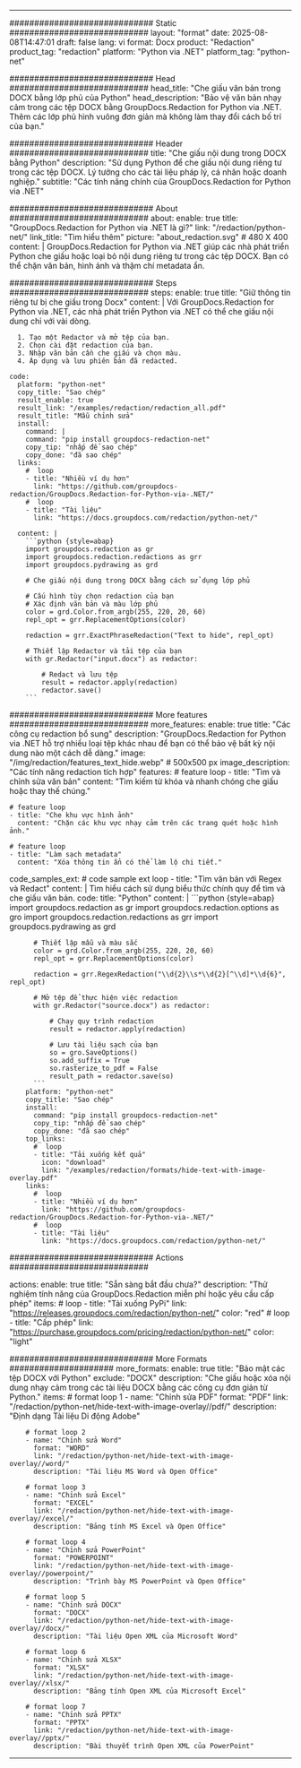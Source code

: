 
---
############################# Static ############################
layout: "format"
date:  2025-08-08T14:47:01
draft: false
lang: vi
format: Docx
product: "Redaction"
product_tag: "redaction"
platform: "Python via .NET"
platform_tag: "python-net"

############################# Head ############################
head_title: "Che giấu văn bản trong DOCX bằng lớp phủ của Python"
head_description: "Bảo vệ văn bản nhạy cảm trong các tệp DOCX bằng GroupDocs.Redaction for Python via .NET. Thêm các lớp phủ hình vuông đơn giản mà không làm thay đổi cách bố trí của bạn."

############################# Header ############################
title: "Che giấu nội dung trong DOCX bằng Python" 
description: "Sử dụng Python để che giấu nội dung riêng tư trong các tệp DOCX. Lý tưởng cho các tài liệu pháp lý, cá nhân hoặc doanh nghiệp."
subtitle: "Các tính năng chính của GroupDocs.Redaction for Python via .NET" 

############################# About ############################
about:
    enable: true
    title: "GroupDocs.Redaction for Python via .NET là gì?"
    link: "/redaction/python-net/"
    link_title: "Tìm hiểu thêm"
    picture: "about_redaction.svg" # 480 X 400
    content: |
       GroupDocs.Redaction for Python via .NET giúp các nhà phát triển Python che giấu hoặc loại bỏ nội dung riêng tư trong các tệp DOCX. Bạn có thể chặn văn bản, hình ảnh và thậm chí metadata ẩn.

############################# Steps ############################
steps:
    enable: true
    title: "Giữ thông tin riêng tư bị che giấu trong Docx"
    content: |
      Với GroupDocs.Redaction for Python via .NET, các nhà phát triển Python via .NET có thể che giấu nội dung chỉ với vài dòng.
      
      1. Tạo một Redactor và mở tệp của bạn.
      2. Chọn cài đặt redaction của bạn.
      3. Nhập văn bản cần che giấu và chọn màu.
      4. Áp dụng và lưu phiên bản đã redacted.
   
    code:
      platform: "python-net"
      copy_title: "Sao chép"
      result_enable: true
      result_link: "/examples/redaction/redaction_all.pdf"
      result_title: "Mẫu chỉnh sửa"
      install:
        command: |
        command: "pip install groupdocs-redaction-net"
        copy_tip: "nhấp để sao chép"
        copy_done: "đã sao chép"
      links:
        #  loop
        - title: "Nhiều ví dụ hơn"
          link: "https://github.com/groupdocs-redaction/GroupDocs.Redaction-for-Python-via-.NET/"
        #  loop
        - title: "Tài liệu"
          link: "https://docs.groupdocs.com/redaction/python-net/"
          
      content: |
        ```python {style=abap}
        import groupdocs.redaction as gr
        import groupdocs.redaction.redactions as grr
        import groupdocs.pydrawing as grd

        # Che giấu nội dung trong DOCX bằng cách sử dụng lớp phủ

        # Cấu hình tùy chọn redaction của bạn
        # Xác định văn bản và màu lớp phủ
        color = grd.Color.from_argb(255, 220, 20, 60)
        repl_opt = grr.ReplacementOptions(color)
                
        redaction = grr.ExactPhraseRedaction("Text to hide", repl_opt)

        # Thiết lập Redactor và tải tệp của bạn
        with gr.Redactor("input.docx") as redactor:

            # Redact và lưu tệp
            result = redactor.apply(redaction)
            redactor.save()
        ```            


############################# More features ############################
more_features:
  enable: true
  title: "Các công cụ redaction bổ sung"
  description: "GroupDocs.Redaction for Python via .NET hỗ trợ nhiều loại tệp khác nhau để bạn có thể bảo vệ bất kỳ nội dung nào một cách dễ dàng."
  image: "/img/redaction/features_text_hide.webp" # 500x500 px
  image_description: "Các tính năng redaction tích hợp"
  features:
    # feature loop
    - title: "Tìm và chỉnh sửa văn bản"
      content: "Tìm kiếm từ khóa và nhanh chóng che giấu hoặc thay thế chúng."

    # feature loop
    - title: "Che khu vực hình ảnh"
      content: "Chặn các khu vực nhạy cảm trên các trang quét hoặc hình ảnh."

    # feature loop
    - title: "Làm sạch metadata"
      content: "Xóa thông tin ẩn có thể làm lộ chi tiết."
      
  code_samples_ext:
    # code sample ext loop
    - title: "Tìm văn bản với Regex và Redact"
      content: |
        Tìm hiểu cách sử dụng biểu thức chính quy để tìm và che giấu văn bản.
      code:
        title: "Python"
        content: |
          ```python {style=abap}
          import groupdocs.redaction as gr
          import groupdocs.redaction.options as gro
          import groupdocs.redaction.redactions as grr
          import groupdocs.pydrawing as grd

          # Thiết lập mẫu và màu sắc
          color = grd.Color.from_argb(255, 220, 20, 60)
          repl_opt = grr.ReplacementOptions(color)

          redaction = grr.RegexRedaction("\\d{2}\\s*\\d{2}[^\\d]*\\d{6}", repl_opt)

          # Mở tệp để thực hiện việc redaction
          with gr.Redactor("source.docx") as redactor:

              # Chạy quy trình redaction
              result = redactor.apply(redaction)

              # Lưu tài liệu sạch của bạn
              so = gro.SaveOptions()
              so.add_suffix = True
              so.rasterize_to_pdf = False
              result_path = redactor.save(so)
          ```
        platform: "python-net"
        copy_title: "Sao chép"
        install:
          command: "pip install groupdocs-redaction-net"
          copy_tip: "nhấp để sao chép"
          copy_done: "đã sao chép"
        top_links:
          #  loop
          - title: "Tải xuống kết quả"
            icon: "download"
            link: "/examples/redaction/formats/hide-text-with-image-overlay.pdf"
        links:
          #  loop
          - title: "Nhiều ví dụ hơn"
            link: "https://github.com/groupdocs-redaction/GroupDocs.Redaction-for-Python-via-.NET/"
          #  loop
          - title: "Tài liệu"
            link: "https://docs.groupdocs.com/redaction/python-net/"


############################# Actions ############################

actions:
  enable: true
  title: "Sẵn sàng bắt đầu chưa?"
  description: "Thử nghiệm tính năng của GroupDocs.Redaction miễn phí hoặc yêu cầu cấp phép"
  items:
    #  loop
    - title: "Tải xuống PyPi"
      link: "https://releases.groupdocs.com/redaction/python-net/"
      color: "red"
        #  loop
    - title: "Cấp phép"
      link: "https://purchase.groupdocs.com/pricing/redaction/python-net/"
      color: "light"


############################# More Formats #####################
more_formats:
    enable: true
    title: "Bảo mật các tệp DOCX với Python"
    exclude: "DOCX"
    description: "Che giấu hoặc xóa nội dung nhạy cảm trong các tài liệu DOCX bằng các công cụ đơn giản từ Python."
    items: 
        # format loop 1
        - name: "Chỉnh sửa PDF"
          format: "PDF"
          link: "/redaction/python-net/hide-text-with-image-overlay//pdf/"
          description: "Định dạng Tài liệu Di động Adobe"

        # format loop 2
        - name: "Chỉnh sửa Word"
          format: "WORD"
          link: "/redaction/python-net/hide-text-with-image-overlay//word/"
          description: "Tài liệu MS Word và Open Office"
          
        # format loop 3
        - name: "Chỉnh sửa Excel"
          format: "EXCEL"
          link: "/redaction/python-net/hide-text-with-image-overlay//excel/"
          description: "Bảng tính MS Excel và Open Office"

        # format loop 4
        - name: "Chỉnh sửa PowerPoint"
          format: "POWERPOINT"
          link: "/redaction/python-net/hide-text-with-image-overlay//powerpoint/"
          description: "Trình bày MS PowerPoint và Open Office"

        # format loop 5
        - name: "Chỉnh sửa DOCX"
          format: "DOCX"
          link: "/redaction/python-net/hide-text-with-image-overlay//docx/"
          description: "Tài liệu Open XML của Microsoft Word"
          
        # format loop 6
        - name: "Chỉnh sửa XLSX"
          format: "XLSX"
          link: "/redaction/python-net/hide-text-with-image-overlay//xlsx/"
          description: "Bảng tính Open XML của Microsoft Excel"
          
        # format loop 7
        - name: "Chỉnh sửa PPTX"
          format: "PPTX"
          link: "/redaction/python-net/hide-text-with-image-overlay//pptx/"
          description: "Bài thuyết trình Open XML của PowerPoint"


---